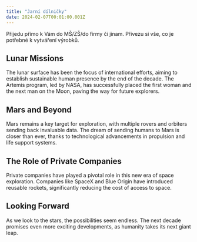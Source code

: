 ```yaml
---
title: "Jarní dílničky"
date: 2024-02-07T00:01:00.001Z
---
```

Přijedu přímo k Vám do MŠ/ZŠ/do firmy či jinam. Přivezu si vše, co je potřebné k vytváření výrobků.

## Lunar Missions

The lunar surface has been the focus of international efforts, aiming to establish sustainable human presence by the end of the decade. The Artemis program, led by NASA, has successfully placed the first woman and the next man on the Moon, paving the way for future explorers.


## Mars and Beyond

Mars remains a key target for exploration, with multiple rovers and orbiters sending back invaluable data. The dream of sending humans to Mars is closer than ever, thanks to technological advancements in propulsion and life support systems.

## The Role of Private Companies

Private companies have played a pivotal role in this new era of space exploration. Companies like SpaceX and Blue Origin have introduced reusable rockets, significantly reducing the cost of access to space.

## Looking Forward

As we look to the stars, the possibilities seem endless. The next decade promises even more exciting developments, as humanity takes its next giant leap.
